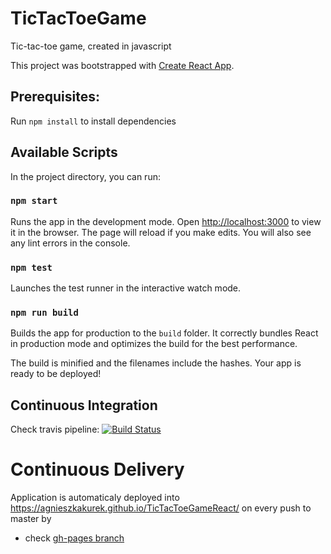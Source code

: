 # TicTacToeGame
Tic-tac-toe game, created in javascript

This project was bootstrapped with [Create React App](https://github.com/facebook/create-react-app).

## Prerequisites:

Run `npm install` to install dependencies

## Available Scripts

In the project directory, you can run:

### `npm start`

Runs the app in the development mode.
Open [http://localhost:3000](http://localhost:3000) to view it in the browser.
The page will reload if you make edits.
You will also see any lint errors in the console.

### `npm test`

Launches the test runner in the interactive watch mode.

### `npm run build`

Builds the app for production to the `build` folder.
It correctly bundles React in production mode and optimizes the build for the best performance.

The build is minified and the filenames include the hashes.
Your app is ready to be deployed!

## Continuous Integration
Check travis pipeline:
[![Build Status](https://travis-ci.org/AgnieszkaKurek/TicTacToeGameReact.svg?branch=master)](https://travis-ci.org/AgnieszkaKurek/TicTacToeGameReact)

# Continuous Delivery
Application is automaticaly deployed into https://agnieszkakurek.github.io/TicTacToeGameReact/ on every push to master by 

* check [gh-pages branch](https://agnieszkakurek.github.io/TicTacToeGameReact/)
